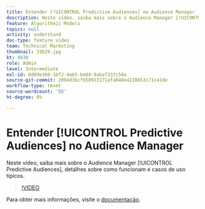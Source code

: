 ```yaml
---
title: Entender [!UICONTROL Predictive Audiences] no Audience Manager
description: Neste vídeo, saiba mais sobre o Audience Manager [!UICONTROL Predictive Audiences], detalhes sobre como funcionam e casos de uso típicos.
feature: Algorithmic Models
topics: null
activity: understand
doc-type: feature video
team: Technical Marketing
thumbnail: 33629.jpg
kt: 4938
role: Admin
level: Intermediate
exl-id: 0d09e360-1bf2-4a65-be04-8abaf337c58a
source-git-commit: 2094d3bcf658913171afa848e4228653c71c41de
workflow-type: tm+mt
source-wordcount: '55'
ht-degree: 0%

---
```


# Entender [!UICONTROL Predictive Audiences] no Audience Manager

Neste vídeo, saiba mais sobre o Audience Manager [!UICONTROL Predictive Audiences], detalhes sobre como funcionam e casos de uso típicos.

>[!VIDEO](https://video.tv.adobe.com/v/33629/?quality=12)

Para obter mais informações, visite o [documentação](https://experienceleague.adobe.com/docs/audience-manager/user-guide/features/algorithmic-models/predictive-audiences/predictive-audiences.html).
